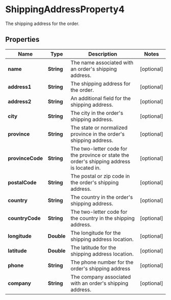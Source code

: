 

# ShippingAddressProperty4

The shipping address for the order.

## Properties

| Name | Type | Description | Notes |
|------------ | ------------- | ------------- | -------------|
|**name** | **String** | The name associated with an order&#39;s shipping address. |  [optional] |
|**address1** | **String** | The shipping address for the order. |  [optional] |
|**address2** | **String** | An additional field for the shipping address. |  [optional] |
|**city** | **String** | The city in the order&#39;s shipping address. |  [optional] |
|**province** | **String** | The state or normalized province in the order&#39;s shipping address. |  [optional] |
|**provinceCode** | **String** | The two-letter code for the province or state the order&#39;s shipping address is located in. |  [optional] |
|**postalCode** | **String** | The postal or zip code in the order&#39;s shipping address. |  [optional] |
|**country** | **String** | The country in the order&#39;s shipping address. |  [optional] |
|**countryCode** | **String** | The two-letter code for the country in the shipping address. |  [optional] |
|**longitude** | **Double** | The longitude for the shipping address location. |  [optional] |
|**latitude** | **Double** | The latitude for the shipping address location. |  [optional] |
|**phone** | **String** | The phone number for the order&#39;s shipping address |  [optional] |
|**company** | **String** | The company associated with an order&#39;s shipping address. |  [optional] |



